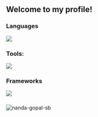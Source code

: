 <h2>Welcome to my profile!</h2>

<h3 align="left">Languages</h3>
 <img src="https://skillicons.dev/icons?i=c,cpp,cs,bash,dart,js,py" />
<h3 align="left">Tools:</h3>
 <img src="https://skillicons.dev/icons?i=git,vscode,linux,windows,visualstudio,apple,nodejs" />
<h3 align="left">Frameworks</h3>
 <img src="https://skillicons.dev/icons?i=fastapi,express,flutter,tensorflow,unity"/>

<h3></h3>

<p><img align="center" src="https://github-readme-stats.vercel.app/api/top-langs/?username=nanda-gopal-sb&&hide_border=true&layout=donut&theme=cobalt" alt="nanda-gopal-sb" />




